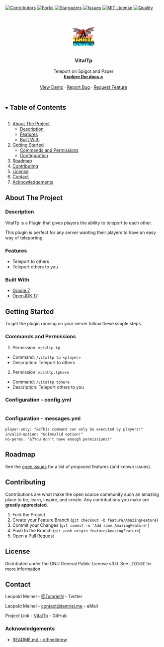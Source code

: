 <!-- PROJECT SHIELDS -->
[![Contributors][contributors-shield]][contributors-url]
[![Forks][forks-shield]][forks-url]
[![Stargazers][stars-shield]][stars-url]
[![Issues][issues-shield]][issues-url]
[![MIT License][license-shield]][license-url]
[![Quality][quality-shield]][quality-url]

<!-- PROJECT LOGO -->
<!--suppress ALL -->
<br />
<p align="center">
  <a href="https://github.com/TamrielNetwork/VitalTp">
    <img src="images/logo.png" alt="Logo" width="80" height="80">
  </a>

<h3 align="center">VitalTp</h3>

  <p align="center">
    Teleport on Spigot and Paper
    <br />
    <a href="https://github.com/TamrielNetwork/VitalTp"><strong>Explore the docs »</strong></a>
    <br />
    <br />
    <a href="https://github.com/TamrielNetwork/VitalTp">View Demo</a>
    ·
    <a href="https://github.com/TamrielNetwork/VitalTp/issues">Report Bug</a>
    ·
    <a href="https://github.com/TamrielNetwork/VitalTp/issues">Request Feature</a>
  </p>

<!-- TABLE OF CONTENTS -->
<details open="open">
  <summary><h2 style="display: inline-block">Table of Contents</h2></summary>
  <ol>
    <li>
      <a href="#about-the-project">About The Project</a>
      <ul>
        <li><a href="#description">Description</a></li>
        <li><a href="#features">Features</a></li>
        <li><a href="#built-with">Built With</a></li>
      </ul>
    </li>
    <li>
      <a href="#getting-started">Getting Started</a>
      <ul>
        <li><a href="#commands-and-permissions">Commands and Permissions</a></li>
        <li><a href="#configuration">Configuration</a></li>
      </ul>
    </li>
    <li><a href="#roadmap">Roadmap</a></li>
    <li><a href="#contributing">Contributing</a></li>
    <li><a href="#license">License</a></li>
    <li><a href="#contact">Contact</a></li>
    <li><a href="#acknowledgements">Acknowledgements</a></li>
  </ol>
</details>

<!-- ABOUT THE PROJECT -->

## About The Project

### Description

VitalTp is a Plugin that gives players the ability to teleport to each other.

This plugin is perfect for any server wanting their players to have an easy way of teleporting.

### Features

* Teleport to others
* Teleport others to you

### Built With

* [Gradle 7](https://docs.gradle.org/7.3.3/release-notes.html)
* [OpenJDK 17](https://openjdk.java.net/projects/jdk/17/)

<!-- GETTING STARTED -->

## Getting Started

To get the plugin running on your server follow these simple steps.

### Commands and Permissions

1. Permission: `vitaltp.tp`

* Command: `/vitaltp tp <player>`
* Description: Teleport to others

2. Permission: `vitaltp.tphere`

* Command: `/vitaltp tphere`
* Description: Teleport others to you

### Configuration - config.yml

```
```

### Configuration - messages.yml

```
player-only: "&cThis command can only be executed by players!"
invalid-option: "&cInvalid option!"
no-perms: "&7You don't have enough permissions!"
```

<!-- ROADMAP -->

## Roadmap

See the [open issues](https://github.com/TamrielNetwork/VitalTp/issues) for a list of proposed features (and known
issues).

<!-- CONTRIBUTING -->

## Contributing

Contributions are what make the open source community such an amazing place to be, learn, inspire, and create. Any
contributions you make are **greatly appreciated**.

1. Fork the Project
2. Create your Feature Branch (`git checkout -b feature/AmazingFeature`)
3. Commit your Changes (`git commit -m 'Add some AmazingFeature'`)
4. Push to the Branch (`git push origin feature/AmazingFeature`)
5. Open a Pull Request

<!-- LICENSE -->

## License

Distributed under the GNU General Public License v3.0. See `LICENSE` for more information.

<!-- CONTACT -->

## Contact

Leopold Meinel - [@TamrielN](https://twitter.com/TamrielN) - Twitter

Leopold Meinel - [contact@tamriel.me](mailto:contact@tamriel.me) - eMail

Project Link - [VitalTp](https://github.com/TamrielNetwork/VitalTp) - GitHub

<!-- ACKNOWLEDGEMENTS -->

### Acknowledgements

* [README.md - othneildrew](https://github.com/othneildrew/Best-README-Template)

<!-- MARKDOWN LINKS & IMAGES -->

[contributors-shield]: https://img.shields.io/github/contributors-anon/TamrielNetwork/VitalTp?style=for-the-badge

[contributors-url]: https://github.com/TamrielNetwork/VitalTp/graphs/contributors

[forks-shield]: https://img.shields.io/github/forks/TamrielNetwork/VitalTp?label=Forks&style=for-the-badge

[forks-url]: https://github.com/TamrielNetwork/VitalTp/network/members

[stars-shield]: https://img.shields.io/github/stars/TamrielNetwork/VitalTp?style=for-the-badge

[stars-url]: https://github.com/TamrielNetwork/VitalTp/stargazers

[issues-shield]: https://img.shields.io/github/issues/TamrielNetwork/VitalTp?style=for-the-badge

[issues-url]: https://github.com/TamrielNetwork/VitalTp/issues

[license-shield]: https://img.shields.io/github/license/TamrielNetwork/VitalTp?style=for-the-badge

[license-url]: https://github.com/TamrielNetwork/VitalTp/blob/main/LICENSE

[quality-shield]: https://img.shields.io/codefactor/grade/github/TamrielNetwork/VitalTp?style=for-the-badge

[quality-url]: https://www.codefactor.io/repository/github/TamrielNetwork/VitalTp
